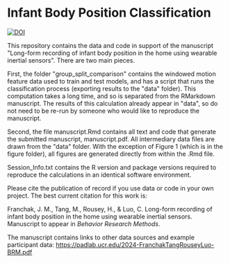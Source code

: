 # Infant Body Position Classification
[![DOI](https://zenodo.org/badge/600120718.svg)](https://zenodo.org/badge/latestdoi/600120718)

This repository contains the data and code in support of the manuscript "Long-form recording of infant body position in the home using wearable inertial sensors". There are two main pieces. 

First, the folder "group_split_comparison" contains the windowed motion feature data used to train and test models, and has a script that runs the classification process (exporting results to the "data" folder). This computation takes a long time, and so is separated from the RMarkdown manuscript. The results of this calculation already appear in "data", so do not need to be re-run by someone who would like to reproduce the manuscript.

Second, the file manuscript.Rmd contains all text and code that generate the submitted manuscript, manuscript.pdf. All intermediary data files are drawn from the "data" folder. With the exception of Figure 1 (which is in the figure folder), all figures are generated directly from within the .Rmd file.

Session_Info.txt contains the R version and package versions required to reproduce the calculations in an identical software environment.

Please cite the publication of record if you use data or code in your own project. The best current citation for this work is:

Franchak, J. M., Tang, M., Rousey, H., & Luo, C. Long-form recording of infant body position in the home using wearable inertial sensors. Manuscript to appear in *Behavior Research Methods*. 

The manuscript contains links to other data sources and example participant data: https://padlab.ucr.edu/2024-FranchakTangRouseyLuo-BRM.pdf
